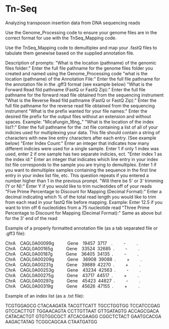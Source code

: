 # Tn-Seq
Analyzing transposon insertion data from DNA sequencing reads

Use the Genome_Processing code to ensure your genome files are in the correct format for use with the TnSeq_Mapping code.

Use the TnSeq_Mapping code to demultiplex and map your .fastQ files to tabulate them genewise based on the supplied annotation file.

Description of prompts:
"What is the location (pathname) of the genomic files folder:" Enter the full file pathname for the genome files folder you created and named using the Genome_Processing code
"what is the location (pathname) of the Annotation File:" Enter the full file pathname for the annotation file in the .gff3 format (see example below)
"What is the Forward Read fild pathname (FastQ or FastQ Zip):" Enter the full file pathname for the forward read file obtained from the sequencing instrument
"What is the Reverse Read fild pathname (FastQ or FastQ Zip):" Enter the full file pathname for the reverse read file obtained from the sequencing instrument
"What is the prefix wanted for your file names:" Enter the desired file prefix for the output files without an extension and without spaces.  Example: "Micafungin_16ng_"
"What is the location of the index list?:"  Enter the full pathname for the .txt file containing a list of all of your indicies used for multiplexing your data.  This file should contain a string of characters with new line entry characters after each entry.  (See example below)
"Enter Index Count:" Enter an integer that indicates how many different indicies were used for a single sample.  Enter 1 if only 1 index was used, enter 2 if one sample has two separate indicies, ect.
"Enter index 1 as the index id:" Enter an integer that indicates which line entry in your index list file corresponds to the sample you are trying to demultiplex.  Enter 1 if you want to demultiplex samples containing the sequence in the first line entry in your index list file, etc.  This question repeats if you entered a number higher than 1 in the previous prompt.
"Will there be 5' or 3' trimming (Y or N):"  Enter Y if you would like to trim nucleotides off of your reads
"Five Prime Percentage to Discount for Mapping (Decimal Format):" Enter a decimal indicating which % of the total read length you would like to trim from each read in your fastQ file before mapping.  Example: Enter 12.5 if you want to trim off 6 nucleotides from a 75 nucleotide read
"Three Prime Percentage to Discount for Mapping (Decimal Format):" Same as above but for the 3' end of the read

Example of a properly formatted annotation file (as a tab separated file or .gff3 file):

ChrA  CAGL0A00099g      Gene  19457 3717  .     -     .     
ChrA  CAGL0A00165g      Gene  33524 32685 .     -     .     
ChrA  CAGL0A00187g      Gene  36405 34135 .     -     .     
ChrA  CAGL0A00209g      Gene  36908 39088 .     +     .     
ChrA  CAGL0A00231g      Gene  39889 42270 .     +     .     
ChrA  CAGL0A00253g      Gene  43234 42563 .     -     .     
ChrA  CAGL0A00275g      Gene  43717 44517 .     +     .     
ChrA  CAGL0A00297g      Gene  45423 44827 .     -     .     
ChrA  CAGL0A00319g      Gene  45626 47155 .     +     .     

Example of an index list (as a .txt file):

TCGTGGAGCG
CTACAAGATA
TACGTTCATT
TGCCTGGTGG
TCCATCCGAG
GTCCACTTGT
TGGAACAGTA
CCTTGTTAAT
GTTGATAGTG
ACCAGCGACA
CATACACTGT
GTGTGGCGCT
ATCACGAAGG
CGGCTCTACT
GAATGCACGA
AAGACTATAG
TCGGCAGCAA
CTAATGATGG


